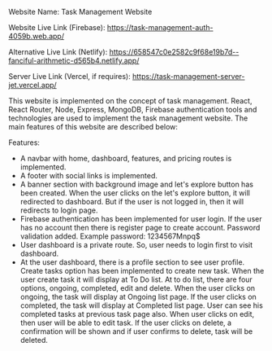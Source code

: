 Website Name: Task Management Website

Website Live Link (Firebase): https://task-management-auth-4059b.web.app/

Alternative Live Link (Netlify): https://658547c0e2582c9f68e19b7d--fanciful-arithmetic-d565b4.netlify.app/ 

Server Live Link (Vercel, if requires): https://task-management-server-jet.vercel.app/ 

This website is implemented on the concept of task management. React, React Router, Node, Express, MongoDB, Firebase authentication tools and technologies are used to implement the task management website. The main features of this website are described below:

Features: 

* A navbar with home, dashboard, features, and pricing routes is implemented. 
* A footer with social links is implemented.
* A banner section with background image and let's explore button has been created. When the user clicks on the let's explore button, it will redirected to dashboard. But if the user is not logged in, then it will redirects to login page.
* Firebase authentication has been implemented for user login. If the user has no account then there is register page to create account. Password validation added. Example password: 1234567Mnpq$ 
* User dashboard is a private route. So, user needs to login first to visit dashboard.
* At the user dashboard, there is a profile section to see user profile. Create tasks option has been implemented to create new task. When the user create task it will display at To Do list. At to do list, there are four options, ongoing, completed, edit and delete. When the user clicks on ongoing, the task will display at Ongoing list page. If the user clicks on completed, the task will display at Completed list page. User can see his completed tasks at previous task page also. When user clicks on edit, then user will be able to edit task. If the user clicks on delete, a confirmation will be shown and if user confirms to delete, task will be deleted. 